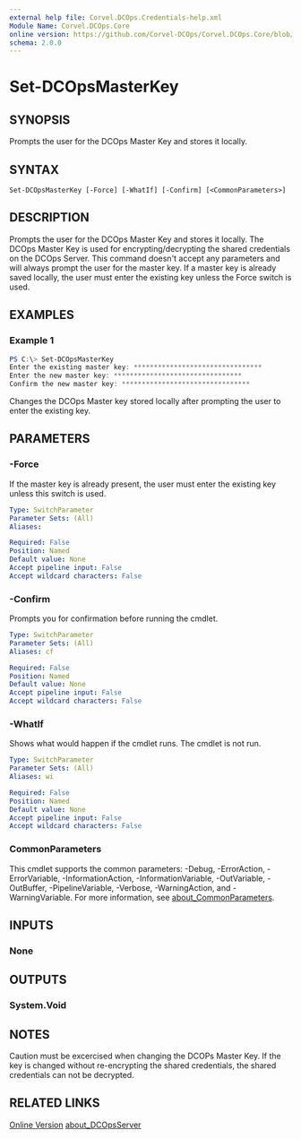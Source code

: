 ```yaml
---
external help file: Corvel.DCOps.Credentials-help.xml
Module Name: Corvel.DCOps.Core
online version: https://github.com/Corvel-DCOps/Corvel.DCOps.Core/blob/main/Source/docs/Set-DCOpsMasterKey.md
schema: 2.0.0
---
```


# Set-DCOpsMasterKey

## SYNOPSIS
Prompts the user for the DCOps Master Key and stores it locally.

## SYNTAX

```
Set-DCOpsMasterKey [-Force] [-WhatIf] [-Confirm] [<CommonParameters>]
```

## DESCRIPTION
Prompts the user for the DCOps Master Key and stores it locally.
The DCOps Master Key is used for encrypting/decrypting the shared credentials on the DCOps Server.
This command doesn't accept any parameters and will always prompt the user for the master key.
If a master key is already saved locally, the user must enter the existing key unless the Force switch is used.

## EXAMPLES

### Example 1
```powershell
PS C:\> Set-DCOpsMasterKey
Enter the existing master key: ********************************
Enter the new master key: ********************************
Confirm the new master key: ********************************
```

Changes the DCOps Master key stored locally after prompting the user to enter the existing key.

## PARAMETERS

### -Force
If the master key is already present, the user must enter the existing key unless this switch is used.

```yaml
Type: SwitchParameter
Parameter Sets: (All)
Aliases:

Required: False
Position: Named
Default value: None
Accept pipeline input: False
Accept wildcard characters: False
```

### -Confirm
Prompts you for confirmation before running the cmdlet.

```yaml
Type: SwitchParameter
Parameter Sets: (All)
Aliases: cf

Required: False
Position: Named
Default value: None
Accept pipeline input: False
Accept wildcard characters: False
```

### -WhatIf
Shows what would happen if the cmdlet runs.
The cmdlet is not run.

```yaml
Type: SwitchParameter
Parameter Sets: (All)
Aliases: wi

Required: False
Position: Named
Default value: None
Accept pipeline input: False
Accept wildcard characters: False
```

### CommonParameters
This cmdlet supports the common parameters: -Debug, -ErrorAction, -ErrorVariable, -InformationAction, -InformationVariable, -OutVariable, -OutBuffer, -PipelineVariable, -Verbose, -WarningAction, and -WarningVariable. For more information, see [about_CommonParameters](http://go.microsoft.com/fwlink/?LinkID=113216).

## INPUTS

### None

## OUTPUTS

### System.Void

## NOTES
Caution must be excercised when changing the DCOPs Master Key. If the key is changed without re-encrypting the shared credentials, the shared credentials
can not be decrypted.

## RELATED LINKS
[Online Version](https://github.com/Corvel-DCOps/Corvel.DCOps.Core/blob/main/Source/docs/Set-DCOpsMasterKey.md)
[about_DCOpsServer]()
